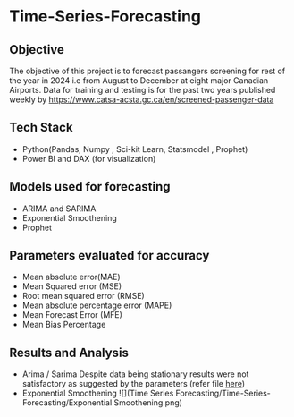 # Time-Series-Forecasting
## Objective 
The objective of this project is to forecast passangers screening for rest of the year in 2024 i.e from August to December at eight major Canadian Airports. Data for training and testing is for the past two years published weekly by https://www.catsa-acsta.gc.ca/en/screened-passenger-data

## Tech Stack
- Python(Pandas, Numpy , Sci-kit Learn, Statsmodel , Prophet)
- Power BI and DAX (for visualization)

## Models used for forecasting
- ARIMA and SARIMA
- Exponential Smoothening
- Prophet

## Parameters evaluated for accuracy
- Mean absolute error(MAE)
- Mean Squared error (MSE)
- Root mean squared error (RMSE)
- Mean absolute percentage error (MAPE)
- Mean Forecast Error (MFE)
- Mean Bias Percentage 

## Results and Analysis
- Arima / Sarima 
Despite data being stationary results were not satisfactory as suggested by the parameters (refer file [here](https://github.com/RimpleDabas/Time-Series-Forecasting/blob/main/ARIMA_SARIMAX.ipynb)) 
- Exponential Smoothening
![](Time Series Forecasting/Time-Series-Forecasting/Exponential Smoothening.png)


